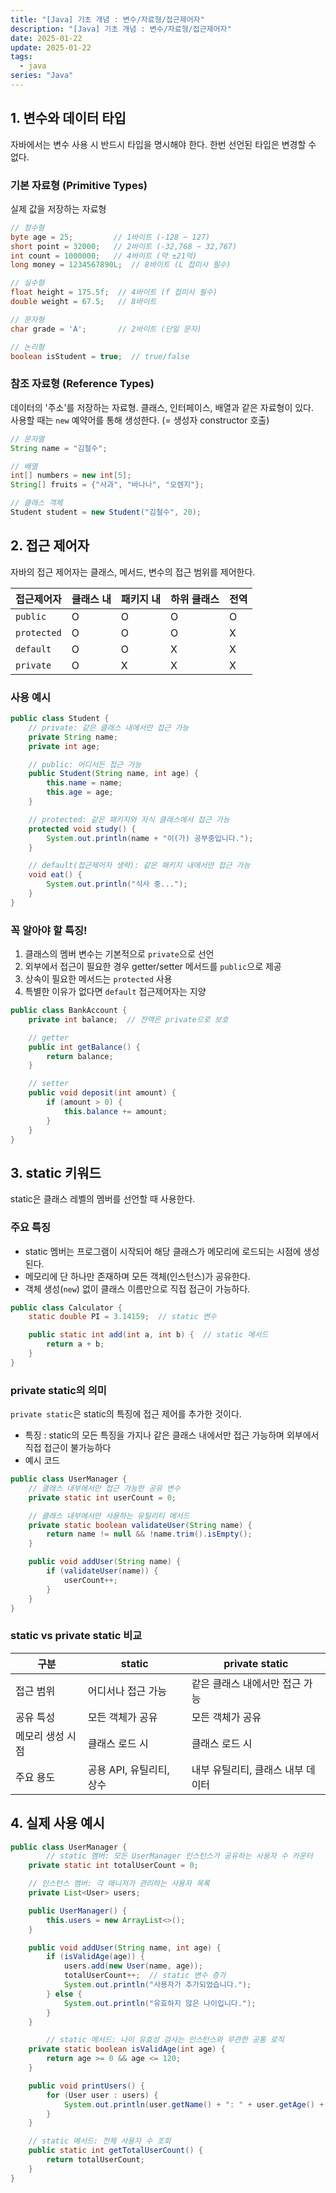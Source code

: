 ```yaml
---
title: "[Java] 기초 개념 : 변수/자료형/접근제어자"
description: "[Java] 기초 개념 : 변수/자료형/접근제어자"
date: 2025-01-22
update: 2025-01-22
tags:
  - java
series: "Java"
---
```


## 1. 변수와 데이터 타입

자바에서는 변수 사용 시 반드시 타입을 명시해야 한다. 한번 선언된 타입은 변경할 수 없다.

### 기본 자료형 (Primitive Types)

실제 값을 저장하는 자료형

```java
// 정수형
byte age = 25;         // 1바이트 (-128 ~ 127)
short point = 32000;   // 2바이트 (-32,768 ~ 32,767)
int count = 1000000;   // 4바이트 (약 ±21억)
long money = 1234567890L;  // 8바이트 (L 접미사 필수)

// 실수형
float height = 175.5f;  // 4바이트 (f 접미사 필수)
double weight = 67.5;   // 8바이트

// 문자형
char grade = 'A';       // 2바이트 (단일 문자)

// 논리형
boolean isStudent = true;  // true/false

```

### 참조 자료형 (Reference Types)

데이터의 '주소'를 저장하는 자료형. 클래스, 인터페이스, 배열과 같은 자료형이 있다. <br/>사용할 때는 `new` 예약어를 통해 생성한다. (= 생성자 constructor 호출)

```java
// 문자열
String name = "김철수";

// 배열
int[] numbers = new int[5];
String[] fruits = {"사과", "바나나", "오렌지"};

// 클래스 객체
Student student = new Student("김철수", 20);
```

## 2. 접근 제어자

자바의 접근 제어자는 클래스, 메서드, 변수의 접근 범위를 제어한다.

| 접근제어자  | 클래스 내 | 패키지 내 | 하위 클래스 | 전역 |
| ----------- | --------- | --------- | ----------- | ---- |
| `public`    | O         | O         | O           | O    |
| `protected` | O         | O         | O           | X    |
| `default`   | O         | O         | X           | X    |
| `private`   | O         | X         | X           | X    |

### 사용 예시

```java
public class Student {
    // private: 같은 클래스 내에서만 접근 가능
    private String name;
    private int age;

    // public: 어디서든 접근 가능
    public Student(String name, int age) {
        this.name = name;
        this.age = age;
    }

    // protected: 같은 패키지와 자식 클래스에서 접근 가능
    protected void study() {
        System.out.println(name + "이(가) 공부중입니다.");
    }

    // default(접근제어자 생략): 같은 패키지 내에서만 접근 가능
    void eat() {
        System.out.println("식사 중...");
    }
}

```

### 꼭 알아야 할 특징!

1. 클래스의 멤버 변수는 기본적으로 `private`으로 선언
2. 외부에서 접근이 필요한 경우 getter/setter 메서드를 `public`으로 제공
3. 상속이 필요한 메서드는 `protected` 사용
4. 특별한 이유가 없다면 `default` 접근제어자는 지양

```java
public class BankAccount {
    private int balance;  // 잔액은 private으로 보호

    // getter
    public int getBalance() {
        return balance;
    }

    // setter
    public void deposit(int amount) {
        if (amount > 0) {
            this.balance += amount;
        }
    }
}

```

## 3. static 키워드

static은 클래스 레벨의 멤버를 선언할 때 사용한다.

### 주요 특징

- static 멤버는 프로그램이 시작되어 해당 클래스가 메모리에 로드되는 시점에 생성된다.
- 메모리에 단 하나만 존재하며 모든 객체(인스턴스)가 공유한다.
- 객체 생성(`new`) 없이 클래스 이름만으로 직접 접근이 가능하다.

```java
public class Calculator {
    static double PI = 3.14159;  // static 변수

    public static int add(int a, int b) {  // static 메서드
        return a + b;
    }
}
```

### private static의 의미

`private static`은 static의 특징에 접근 제어를 추가한 것이다.

- 특징 : static의 모든 특징을 가지나 같은 클래스 내에서만 접근 가능하며 외부에서 직접 접근이 불가능하다
- 예시 코드

```java
public class UserManager {
    // 클래스 내부에서만 접근 가능한 공유 변수
    private static int userCount = 0;

    // 클래스 내부에서만 사용하는 유틸리티 메서드
    private static boolean validateUser(String name) {
        return name != null && !name.trim().isEmpty();
    }

    public void addUser(String name) {
        if (validateUser(name)) {
            userCount++;
        }
    }
}
```

### static vs private static 비교

| 구분             | static                   | private static                    |
| ---------------- | ------------------------ | --------------------------------- |
| 접근 범위        | 어디서나 접근 가능       | 같은 클래스 내에서만 접근 가능    |
| 공유 특성        | 모든 객체가 공유         | 모든 객체가 공유                  |
| 메모리 생성 시점 | 클래스 로드 시           | 클래스 로드 시                    |
| 주요 용도        | 공용 API, 유틸리티, 상수 | 내부 유틸리티, 클래스 내부 데이터 |

## 4. 실제 사용 예시

```java
public class UserManager {
		// static 멤버: 모든 UserManager 인스턴스가 공유하는 사용자 수 카운터
    private static int totalUserCount = 0;

    // 인스턴스 멤버: 각 매니저가 관리하는 사용자 목록
    private List<User> users;

    public UserManager() {
        this.users = new ArrayList<>();
    }

    public void addUser(String name, int age) {
        if (isValidAge(age)) {
            users.add(new User(name, age));
            totalUserCount++;  // static 변수 증가
            System.out.println("사용자가 추가되었습니다.");
        } else {
            System.out.println("유효하지 않은 나이입니다.");
        }
    }

		// static 메서드: 나이 유효성 검사는 인스턴스와 무관한 공통 로직
    private static boolean isValidAge(int age) {
        return age >= 0 && age <= 120;
    }

    public void printUsers() {
        for (User user : users) {
            System.out.println(user.getName() + ": " + user.getAge() + "세");
        }
    }

    // static 메서드: 전체 사용자 수 조회
    public static int getTotalUserCount() {
        return totalUserCount;
    }
}

```
